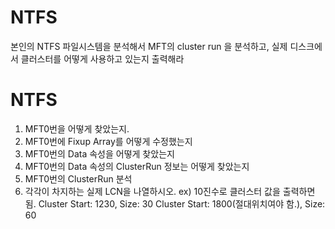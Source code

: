 # NTFS

본인의 NTFS 파일시스템을 분석해서 MFT의 cluster run 을 분석하고, 실제 디스크에서 클러스터를 어떻게 사용하고 있는지 출력해라

# NTFS

1. MFT0번을 어떻게 찾았는지.
2. MFT0번에 Fixup Array를 어떻게 수정했는지
3. MFT0번의 Data 속성을 어떻게 찾았는지
4. MFT0번의 Data 속성의 ClusterRun 정보는 어떻게 찾았는지
5. MFT0번의 ClusterRun 분석
6. 각각이 차지하는 실제 LCN을 나열하시오.
   ex) 10진수로 클러스터 값을 출력하면 됨.
   Cluster Start: 1230, Size: 30
   Cluster Start: 1800(절대위치여야 함.), Size: 60
